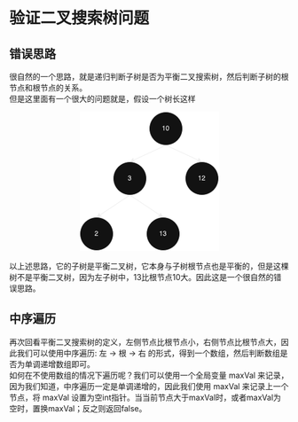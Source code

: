 # 验证二叉搜索树问题
## 错误思路
很自然的一个思路，就是递归判断子树是否为平衡二叉搜索树，然后判断子树的根节点和根节点的关系。  
但是这里面有一个很大的问题就是，假设一个树长这样  

<center><img alt="example.png" src="example.png"/></center>

以上述思路，它的子树是平衡二叉树，它本身与子树根节点也是平衡的，但是这棵树不是平衡二叉树，因为左子树中，13比根节点10大。因此这是一个很自然的错误思路。  

## 中序遍历
再次回看平衡二叉搜索树的定义，左侧节点比根节点小，右侧节点比根节点大，因此我们可以使用中序遍历: 左 -> 根 -> 右 的形式，得到一个数组，然后判断数组是否为单调递增数组即可。  
如何在不使用数组的情况下遍历呢？我们可以使用一个全局变量 maxVal 来记录，因为我们知道，中序遍历一定是单调递增的，因此我们使用 maxVal 来记录上一个节点，将 maxVal 设置为空int指针。当当前节点大于maxVal时，或者maxVal为空时，置换maxVal；反之则返回false。  
